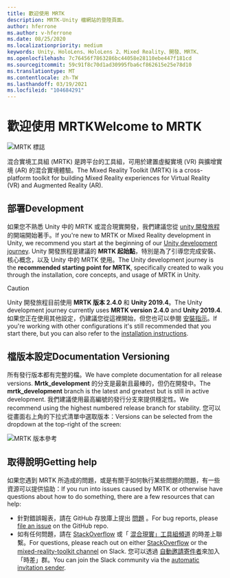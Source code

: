 ```yaml
---
title: 歡迎使用 MRTK
description: MRTK-Unity 檔網站的登陸頁面。
author: hferrone
ms.author: v-hferrone
ms.date: 08/25/2020
ms.localizationpriority: medium
keywords: Unity、HoloLens、HoloLens 2、Mixed Reality、開發、MRTK、
ms.openlocfilehash: 7c76456f7863286bc44058e28110ebe447f181cd
ms.sourcegitcommit: 59c91f8c70d1ad30995fba6cf862615e25e78d10
ms.translationtype: MT
ms.contentlocale: zh-TW
ms.lasthandoff: 03/19/2021
ms.locfileid: "104684291"
---
```

# <a name="welcome-to-mrtk"></a><span data-ttu-id="6c943-104">歡迎使用 MRTK</span><span class="sxs-lookup"><span data-stu-id="6c943-104">Welcome to MRTK</span></span>

![MRTK 標誌](features/Images/MRTK_Logo_Rev.png)

<span data-ttu-id="6c943-106">混合實境工具組 (MRTK) 是跨平台的工具組，可用於建置虛擬實境 (VR) 與擴增實境 (AR) 的混合實境體驗。</span><span class="sxs-lookup"><span data-stu-id="6c943-106">The Mixed Reality Toolkit (MRTK) is a cross-platform toolkit for building Mixed Reality experiences for Virtual Reality (VR) and Augmented Reality (AR).</span></span>

## <a name="development"></a><span data-ttu-id="6c943-107">部署</span><span class="sxs-lookup"><span data-stu-id="6c943-107">Development</span></span>

<span data-ttu-id="6c943-108">如果您不熟悉 Unity 中的 MRTK 或混合現實開發，我們建議您從 [unity 開發旅程](https://docs.microsoft.com/windows/mixed-reality/unity-development-overview?tabs=mrtk%2Chl2)的開端開始著手。</span><span class="sxs-lookup"><span data-stu-id="6c943-108">If you're new to MRTK or Mixed Reality development in Unity, we recommend you start at the beginning of our [Unity development journey](https://docs.microsoft.com/windows/mixed-reality/unity-development-overview?tabs=mrtk%2Chl2).</span></span> <span data-ttu-id="6c943-109">Unity 開發旅程是建議的 **MRTK 起始點**，特別是為了引導您完成安裝、核心概念，以及 Unity 中的 MRTK 使用。</span><span class="sxs-lookup"><span data-stu-id="6c943-109">The Unity development journey is the **recommended starting point for MRTK**, specifically created to walk you through the installation, core concepts, and usage of MRTK in Unity.</span></span>

> [!CAUTION]
> <span data-ttu-id="6c943-110">Unity 開發旅程目前使用 **MRTK 版本 2.4.0** 和 **Unity 2019.4**。</span><span class="sxs-lookup"><span data-stu-id="6c943-110">The Unity development journey currently uses **MRTK version 2.4.0** and **Unity 2019.4**.</span></span> <span data-ttu-id="6c943-111">如果您正在使用其他設定，仍建議您從這裡開始，但您也可以參閱 [安裝指示](Installation.md)。</span><span class="sxs-lookup"><span data-stu-id="6c943-111">If you're working with other configurations it's still recommended that you start there, but you can also refer to the [installation instructions](Installation.md).</span></span>

## <a name="documentation-versioning"></a><span data-ttu-id="6c943-112">檔版本設定</span><span class="sxs-lookup"><span data-stu-id="6c943-112">Documentation Versioning</span></span>

<span data-ttu-id="6c943-113">所有發行版本都有完整的檔。</span><span class="sxs-lookup"><span data-stu-id="6c943-113">We have complete documentation for all release versions.</span></span> <span data-ttu-id="6c943-114">**Mrtk_development** 的分支是最新且最棒的，但仍在開發中。</span><span class="sxs-lookup"><span data-stu-id="6c943-114">The **mrtk_development** branch is the latest and greatest but is still in active development.</span></span> <span data-ttu-id="6c943-115">我們建議使用最高編號的發行分支來提供穩定性。</span><span class="sxs-lookup"><span data-stu-id="6c943-115">We recommend using the highest numbered release branch for stability.</span></span> <span data-ttu-id="6c943-116">您可以從畫面右上角的下拉式清單中選取版本：</span><span class="sxs-lookup"><span data-stu-id="6c943-116">Versions can be selected from the dropdown at the top-right of the screen:</span></span>

![MRTK 版本參考](features/Images/MRTK-Doc-Versions.png)

## <a name="getting-help"></a><span data-ttu-id="6c943-118">取得說明</span><span class="sxs-lookup"><span data-stu-id="6c943-118">Getting help</span></span>

<span data-ttu-id="6c943-119">如果您遇到 MRTK 所造成的問題，或是有關于如何執行某些問題的問題，有一些資源可以提供協助：</span><span class="sxs-lookup"><span data-stu-id="6c943-119">If you run into issues caused by MRTK or otherwise have questions about how to do something, there are a few resources that can help:</span></span>

* <span data-ttu-id="6c943-120">針對錯誤報表，請在 GitHub 存放庫上提出 [問題](https://github.com/microsoft/MixedRealityToolkit-Unity/issues/new/choose) 。</span><span class="sxs-lookup"><span data-stu-id="6c943-120">For bug reports, please [file an issue](https://github.com/microsoft/MixedRealityToolkit-Unity/issues/new/choose) on the GitHub repo.</span></span>
* <span data-ttu-id="6c943-121">如有任何問題，請在 [StackOverflow](https://stackoverflow.com/questions/tagged/mrtk) 或「 [混合現實」工具組頻道](https://holodevelopers.slack.com/messages/C2H4HT858) 的時差上聯繫。</span><span class="sxs-lookup"><span data-stu-id="6c943-121">For questions, please reach out on either [StackOverflow](https://stackoverflow.com/questions/tagged/mrtk) or the [mixed-reality-toolkit channel](https://holodevelopers.slack.com/messages/C2H4HT858) on Slack.</span></span> <span data-ttu-id="6c943-122">您可以透過 [自動邀請寄件者](https://holodevelopersslack.azurewebsites.net/)來加入「時差」群。</span><span class="sxs-lookup"><span data-stu-id="6c943-122">You can join the Slack community via the [automatic invitation sender](https://holodevelopersslack.azurewebsites.net/).</span></span>
